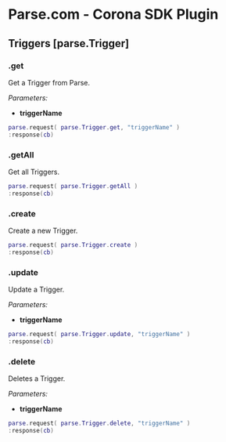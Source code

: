 # Parse.com - Corona SDK Plugin

## Triggers [parse.Trigger]

### .get

Get a Trigger from Parse.

*Parameters:*

* __triggerName__

```lua
parse.request( parse.Trigger.get, "triggerName" )
:response(cb)
```

### .getAll

Get all Triggers.

```lua
parse.request( parse.Trigger.getAll )
:response(cb)
```

### .create

Create a new Trigger.

```lua
parse.request( parse.Trigger.create )
:response(cb)
```

### .update

Update a Trigger.

*Parameters:*

* __triggerName__

```lua
parse.request( parse.Trigger.update, "triggerName" )
:response(cb)
```

### .delete

Deletes a Trigger.

*Parameters:*

* __triggerName__

```lua
parse.request( parse.Trigger.delete, "triggerName" )
:response(cb)
```
